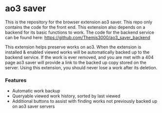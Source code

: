# ao3 saver

This is the repository for the browser extension ao3 saver. This repo only contains the code for the front end. This extension also depends on a backend for its basic functions to work. The code for the backend service can be found here: https://github.com/Themis3000/ao3_saver_backend

This extension helps preserve works on ao3. When the extension is installed & enabled viewed works will be automatically backed up to the backend service. If the work is ever removed, and you are met with a 404 page ao3 saver will provide a link to the backed up copy stored on the server. Using this extension, you should never lose a work after its deletion.

### Features

- Automatic work backup
- Queryable viewed work history, sorted by last viewed
- Additional buttons to assist with finding works not previously backed up on ao3 saver servers
